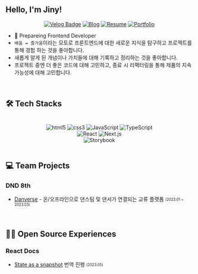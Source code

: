 ## Hello, I'm Jiny!

<div align="center">
  
[![Velog Badge](https://img.shields.io/badge/-Velog-11B48A?logo=vimeo&logoColor=white&style=flat-square&link=https://velog.io/@jinyoung234)](https://velog.io/@jinyoung234)
[![Blog](https://img.shields.io/badge/-Blog-512BD4?logoColor=white&style=flat-square&link=https://jinydev.site)](https://jinydev.site) [![Resume](https://img.shields.io/badge/-Resume-00AAFF?logoColor=white&style=flat-square&link=https://www.notion.so/da24196454e549248b93092579997692)](https://www.notion.so/da24196454e549248b93092579997692) [![Portfolio](https://img.shields.io/badge/-Portfolio-66FF33?logoColor=white&style=flat-square&link=https://www.notion.so/77854e3064ae4cb38681dbf3f7b86f79)](https://www.notion.so/77854e3064ae4cb38681dbf3f7b86f79)  

</div>

- 🌱 Prepareing Frontend Developer
- `배움 = 즐거움`이라는 모토로 프론트엔드에 대한 새로운 지식을 탐구하고 프로젝트를 통해 경험 하는 것을 좋아합니다.
- 새롭게 알게 된 개념이나 가치들에 대해 기록하고 정리하는 것을 좋아합니다.
- 프로젝트 중엔 더 좋은 코드에 대해 고민하고, 종료 시 리팩터링을 통해 제품의 지속 가능성에 대해 고민합니다.

 <br/> 

## 🛠️ Tech Stacks

 <br/> 

<div>
  <div>
    <div align="center">
      <img alt="html5" src="https://img.shields.io/badge/-HTML5-E34F26?style=flat-square&logo=html5&logoColor=white" />
      <img alt="css3" src="https://img.shields.io/badge/-CSS3-1572B6?style=flat-square&logo=css3&logoColor=white" />
      <img alt="JavaScript" src="https://img.shields.io/badge/-JavaScript-F7DF1E?style=flat-square&logo=javascript&logoColor=white" />
      <img alt="TypeScript" src="https://img.shields.io/badge/-TypeScript-3178C6?style=flat-square&logo=typescript&logoColor=white" />
    </div>
    <div align="center">
      <img alt="React" src="https://img.shields.io/badge/-React-45b8d8?style=flat-square&logo=react&logoColor=white" />
      <img alt="Next.js" src="https://img.shields.io/badge/-Next.js-000000?style=flat-square&logo=next.js&logoColor=white" />
    </div>
    <div align="center">
      <img alt="Storybook" src="https://img.shields.io/badge/StoryBook-FF4785?style=flat-square&logo=StoryBook&logoColor=white"/>
      </div/>
    </div>
    
 <br/>      
  
## 💻 Team Projects 
  
### DND 8th
- [Danverse](https://github.com/dnd-side-project/dnd-8th-1-frontend) - 온/오프라인으로 댄스팀 및 댄서가 연결되는 교류 플랫폼 <sub><sup>(2023.01 ~ 2023.03)</sup></sub>

<br/>  
    
## 🙆‍♀️ Open Source Experiences
### React Docs
- [State as a snapshot](https://github.com/reactjs/ko.react.dev/pull/642) 번역 진행 <sub><sup>(2023.05)</sup></sub>

